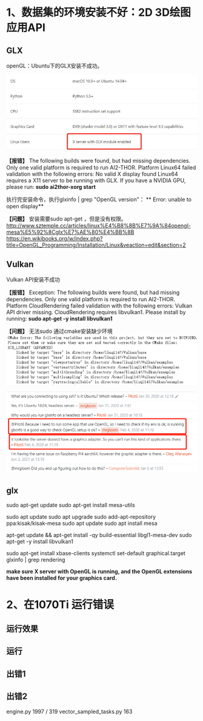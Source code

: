 # 1、数据集的环境安装不好：2D 3D绘图应用API

## GLX 
openGL：Ubuntu下的GLX安装不成功。

![所需环境](https://raw.githubusercontent.com/LIUQI-creat/pic/main/require.jpg)

**【报错】**
The following builds were found, but had missing dependencies. Only one valid platform is required to run AI2-THOR.
Platform Linux64 failed validation with the following errors: No valid X display found
  Linux64 requires a X11 server to be running with GLX. If you have a NVIDIA GPU, please run: **sudo ai2thor-xorg start**

执行完安装命令，执行glxinfo | grep "OpenGL version"：
** Error: unable to open display**

**【问题】**
安装需要sudo apt-get ，但是没有权限。
http://www.sztemple.cc/articles/linux%E4%B8%8B%E7%9A%84opengl-mesa%E5%92%8Cglx%E7%AE%80%E4%BB%8B
https://en.wikibooks.org/w/index.php?title=OpenGL_Programming/Installation/Linux&veaction=edit&section=2

## Vulkan
Vulkan API安装不成功

**【报错】**
Exception: The following builds were found, but had missing dependencies. Only one valid platform is required to run AI2-THOR.
Platform CloudRendering failed validation with the following errors: Vulkan API driver missing.
  CloudRendering requires libvulkan1. Please install by running: **sudo apt-get -y install libvulkan1**

**【问题】**
无法sudo
通过cmake安装缺少环境
![](https://raw.githubusercontent.com/LIUQI-creat/pic/main/20221028111015.png)


![](https://raw.githubusercontent.com/LIUQI-creat/pic/main/20221101143106.png)


## glx
sudo apt-get update
sudo apt-get install mesa-utils

sudo apt update
sudo apt upgrade
sudo add-apt-repository ppa:kisak/kisak-mesa
sudo apt update
sudo apt install mesa

apt-get update && apt-get install -qy build-essential libgl1-mesa-dev
sudo apt-get -y install libvulkan1

sudo apt-get install xbase-clients
systemctl set-default graphical.target
glxinfo | grep rendering


**make sure X server with OpenGL is running, and the OpenGL extensions have been installed for your graphics card.**


# 2、在1070Ti 运行错误
## 运行效果

## 运行
## 出错1
## 出错2







engine.py    1997      / 319
vector_sampled_tasks.py           163


<!--stackedit_data:
eyJoaXN0b3J5IjpbLTEyNzYwMzExNjQsLTIwNTc3OTQ2OTQsLT
Y2ODgzMzIxMywtMTEzMTA1MDM1NiwtMTQ1NjM5NjQyNiwyMTIx
MDc4MTEsMTgxMzc0NDQxNywxMDk2ODg1MTk0LC0xNjI1MjIyMT
Y3LDE0NjUwNzAxMjcsMTEyOTA1MzQwNSwtNjkwMjg0NzI5LDE4
NDk2NDUzMjQsMzU2NTkwNzIyXX0=
-->